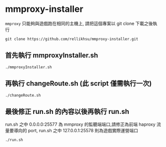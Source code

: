 # mmproxy-installer
`mmproxy` 只能夠與遊戲跑在相同的主機上, 請把這個專案以 git clone 下載之後執行
```shell
git clone https://github.com/rellikhsu/mmproxy-installer.git
```

## 首先執行 mmproxyInstaller.sh

```shell
./mmproxyInstaller.sh
```
## 再執行 changeRoute.sh (此 script 僅需執行一次)

```shell
./changeRoute.sh
```

## 最後修正 run.sh 的內容以後再執行 run.sh
run.sh 之中 0.0.0.0:25577 為 mmproxy 的監聽端端口,請修正為前端 haproxy 流量要導向的 port,
run.sh 之中 127.0.0.1:25578 則為遊戲實際運營端口
```shell
./run.sh
```
